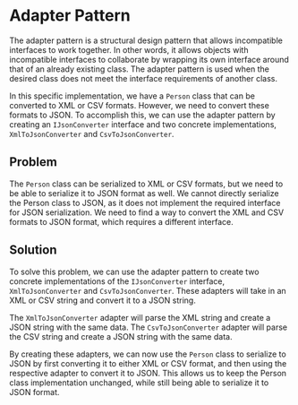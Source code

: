 ﻿# Adapter Pattern
The adapter pattern is a structural design pattern that allows incompatible interfaces to work together. In other words, 
it allows objects with incompatible interfaces to collaborate by wrapping its own interface around that of an already 
existing class. The adapter pattern is used when the desired class does not meet the interface requirements of another class.

In this specific implementation, we have a `Person` class that can be converted to XML or CSV formats. However, we need 
to convert these formats to JSON. To accomplish this, we can use the adapter pattern by creating an `IJsonConverter` 
interface and two concrete implementations, `XmlToJsonConverter` and `CsvToJsonConverter`.

## Problem
The `Person` class can be serialized to XML or CSV formats, but we need to be able to serialize it to JSON format as well. 
We cannot directly serialize the Person class to JSON, as it does not implement the required interface for JSON serialization.
We need to find a way to convert the XML and CSV formats to JSON format, which requires a different interface.

## Solution
To solve this problem, we can use the adapter pattern to create two concrete implementations of the `IJsonConverter` interface, 
`XmlToJsonConverter` and `CsvToJsonConverter`. These adapters will take in an XML or CSV string and convert it to a JSON string.

The `XmlToJsonConverter` adapter will parse the XML string and create a JSON string with the same data. The `CsvToJsonConverter` 
adapter will parse the CSV string and create a JSON string with the same data.

By creating these adapters, we can now use the `Person` class to serialize to JSON by first converting it to either XML or 
CSV format, and then using the respective adapter to convert it to JSON. This allows us to keep the Person class implementation 
unchanged, while still being able to serialize it to JSON format.